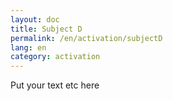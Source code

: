 ```yaml
---
layout: doc
title: Subject D  
permalink: /en/activation/subjectD
lang: en
category: activation
---
```


Put your text etc here
